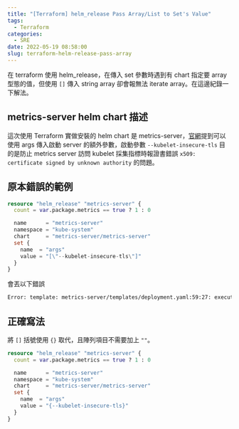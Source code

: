 ```yaml
---
title: "[Terraform] helm_release Pass Array/List to Set's Value"
tags:
  - Terraform
categories:
  - SRE
date: 2022-05-19 08:58:00
slug: terraform-helm-release-pass-array
---
```


在 terraform 使用 helm_release，在傳入 set 參數時遇到有 chart 指定要 array 型態的值，但使用 `[]` 傳入 string array 卻會報無法 iterate array。在這邊紀錄一下解法。

<!--more-->

## metrics-server helm chart 描述

這次使用 Terraform 實做安裝的 helm chart 是 metrics-server，[官網](https://artifacthub.io/packages/helm/metrics-server/metrics-server#configuration)提到可以使用 args 傳入啟動 server 的額外參數，啟動參數 `--kubelet-insecure-tls` 目的是防止 metrics server 訪問 kubelet 採集指標時報證書錯誤 `x509: certificate signed by unknown authority` 的問題。

## 原本錯誤的範例

```terraform
resource "helm_release" "metrics-server" {
  count = var.package.metrics == true ? 1 : 0

  name      = "metrics-server"
  namespace = "kube-system"
  chart     = "metrics-server/metrics-server"
  set {
    name  = "args"
    value = "[\"--kubelet-insecure-tls\"]"
  }
}
```

會丟以下錯誤

```bash
Error: template: metrics-server/templates/deployment.yaml:59:27: executing "metrics-server/templates/deployment.yaml" at <.Values.args>: range can't iterate over ["--kubelet-insecure-tls"]
```

## 正確寫法

將 `[]` 括號使用 `{}` 取代，且陣列項目不需要加上 `""`。

```terraform
resource "helm_release" "metrics-server" {
  count = var.package.metrics == true ? 1 : 0

  name      = "metrics-server"
  namespace = "kube-system"
  chart     = "metrics-server/metrics-server"
  set {
    name  = "args"
    value = "{--kubelet-insecure-tls}"
  }
}
```
